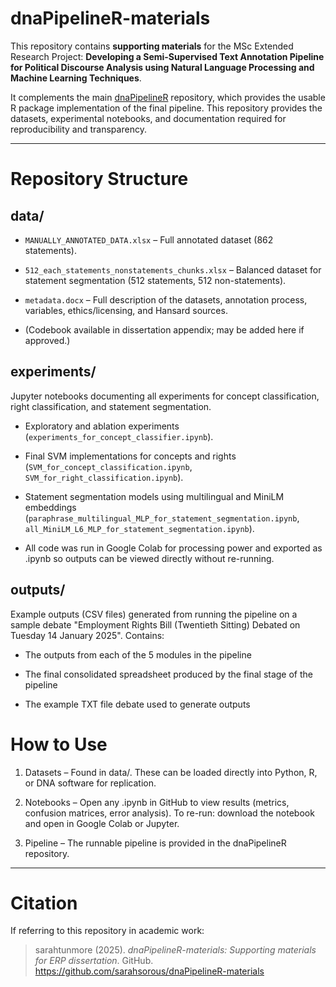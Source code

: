 # dnaPipelineR-materials

This repository contains **supporting materials** for the MSc Extended Research Project:
**Developing a Semi-Supervised Text Annotation Pipeline for Political Discourse Analysis using Natural Language Processing and Machine Learning Techniques**.  

It complements the main [dnaPipelineR](https://github.com/sarahtunmore/dnaPipelineR) repository, which provides the usable R package implementation of the final pipeline.
This repository provides the datasets, experimental notebooks, and documentation required for reproducibility and transparency.

---

# Repository Structure

## data/

- `MANUALLY_ANNOTATED_DATA.xlsx` – Full annotated dataset (862 statements).

- `512_each_statements_nonstatements_chunks.xlsx` – Balanced dataset for statement segmentation (512 statements, 512 non-statements).

- `metadata.docx` – Full description of the datasets, annotation process, variables, ethics/licensing, and Hansard sources.

- (Codebook available in dissertation appendix; may be added here if approved.)

## experiments/
Jupyter notebooks documenting all experiments for concept classification, right classification, and statement segmentation.

- Exploratory and ablation experiments (`experiments_for_concept_classifier.ipynb`).

- Final SVM implementations for concepts and rights (`SVM_for_concept_classification.ipynb`, `SVM_for_right_classification.ipynb`).

- Statement segmentation models using multilingual and MiniLM embeddings (`paraphrase_multilingual_MLP_for_statement_segmentation.ipynb`, `all_MiniLM_L6_MLP_for_statement_segmentation.ipynb`).

- All code was run in Google Colab for processing power and exported as .ipynb so outputs can be viewed directly without re-running.

## outputs/
Example outputs (CSV files) generated from running the pipeline on a sample debate "Employment Rights Bill (Twentieth Sitting) Debated on Tuesday 14 January 2025". Contains:

- The outputs from each of the 5 modules in the pipeline
  
- The final consolidated spreadsheet produced by the final stage of the pipeline
  
- The example TXT file debate used to generate outputs

# How to Use
1) Datasets – Found in data/. These can be loaded directly into Python, R, or DNA software for replication.

2) Notebooks – Open any .ipynb in GitHub to view results (metrics, confusion matrices, error analysis). To re-run: download the notebook and open in Google Colab or Jupyter.

3) Pipeline – The runnable pipeline is provided in the dnaPipelineR repository.

---

# Citation

If referring to this repository in academic work:

> sarahtunmore (2025). *dnaPipelineR-materials: Supporting materials for ERP dissertation*. GitHub. https://github.com/sarahsorous/dnaPipelineR-materials
